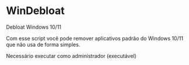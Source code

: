 # WinDebloat

Debloat Windows 10/11

Com esse script você pode remover aplicativos padrão do Windows 10/11 que não usa de forma simples.

Necessário executar como administrador (executável)

